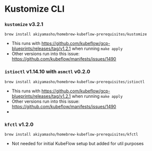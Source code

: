# Kustomize CLI

### `kustomize` v3.2.1

`brew install akiyamasho/homebrew-kubeflow-prerequisites/kustomize`

- This runs with https://github.com/kubeflow/gcp-blueprints/releases/tag/v1.2.1 when running `make apply`
- Other versions run into this issue: https://github.com/kubeflow/manifests/issues/1490

### `istioctl` v1.14.10 with `asmctl` v0.2.0

`brew install akiyamasho/homebrew-kubeflow-prerequisites/istioctl`

- This runs with https://github.com/kubeflow/gcp-blueprints/releases/tag/v1.2.1 when running `make apply`
- Other versions run into this issue: https://github.com/kubeflow/manifests/issues/1490
- 
### `kfctl` v1.2.0

`brew install akiyamasho/homebrew-kubeflow-prerequisites/kfctl`

- Not needed for initial KubeFlow setup but added for util purposes
